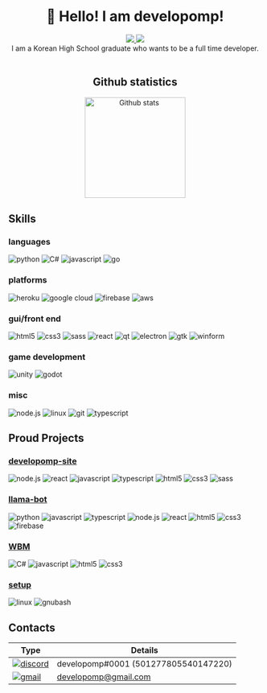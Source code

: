 <h1 align="center">👋 Hello! I am developomp!</h1>

<p align="center">
	<a href="https://developomp.com">
		<img src="https://img.shields.io/badge/my_blog-grey?style=for-the-badge" />
	</a>
	<a href="https://www.buymeacoffee.com/developomp">
		<img src="https://img.shields.io/badge/buy_me_a_coffee-yellow?style=for-the-badge" />
	</a>
	<br />
	I am a Korean High School graduate who wants to be a full time developer.<br />
    <br />
</p>

<h2  align="center"><b>Github statistics</b></h2>
<p align="center">
	<a href="https://github.com/anuraghazra/github-readme-stats#github-stats-card">
		<img alt="Github stats" src="https://github-readme-stats.vercel.app/api?username=developomp&show_icons=true&count_private=true&theme=dark" height="200"/>
	</a>
</p>

## Skills

<!-- https://github.com/simple-icons/simple-icons/blob/develop/slugs.md -->

### **languages**

![python](https://img.shields.io/badge/python-1171AE?style=for-the-badge&logo=python&logoColor=white)
![C#](https://img.shields.io/badge/C%23-350064?style=for-the-badge&logo=c-sharp&logoColor=white)
![javascript](https://img.shields.io/badge/JavaScript-F7DF1E?style=for-the-badge&logo=javascript&logoColor=black)
![go](https://img.shields.io/badge/go-00A8CE?style=for-the-badge&logo=go&logoColor=white)

### **platforms**

![heroku](https://img.shields.io/badge/Heroku-550092?style=for-the-badge&logo=heroku&logoColor=white)
![google cloud](https://img.shields.io/badge/Google_Cloud-4285F4?style=for-the-badge&logo=google-cloud&logoColor=white)
![firebase](https://img.shields.io/badge/firebase-FAC207?style=for-the-badge&logo=firebase&logoColor=white)
![aws](https://img.shields.io/badge/aws-FF8300?style=for-the-badge&logo=amazonaws&logoColor=white)

### **gui/front end**

![html5](https://img.shields.io/badge/HTML5-E34F26?style=for-the-badge&logo=html5&logoColor=white)
![css3](https://img.shields.io/badge/CSS3-1255AA?style=for-the-badge&logo=css3&logoColor=white)
![sass](https://img.shields.io/badge/Sass-D93491?style=for-the-badge&logo=sass&logoColor=white)
![react](https://img.shields.io/badge/React-202020?style=for-the-badge&logo=react&logoColor=61DAFB)
![qt](https://img.shields.io/badge/qt-00D74C?style=for-the-badge&logo=qt&logoColor=white)
![electron](https://img.shields.io/badge/electron-292B37?style=for-the-badge&logo=electron&logoColor=78E5ED)
![gtk](https://img.shields.io/badge/gtk-6195C6?style=for-the-badge)
![winform](https://img.shields.io/badge/winform-004B7C?style=for-the-badge)

### **game development**

![unity](https://img.shields.io/badge/unity-black?style=for-the-badge&logo=unity&logoColor=white)
![godot](https://img.shields.io/badge/godot-2684B7?style=for-the-badge&logo=godotengine&logoColor=white)

### **misc**

![node.js](https://img.shields.io/badge/Node.js-303030?style=for-the-badge&logo=node.js&logoColor=white)
![linux](https://img.shields.io/badge/linux-1E1E1E?style=for-the-badge&logo=linux&logoColor=white)
![git](https://img.shields.io/badge/git-FE0022?style=for-the-badge&logo=git&logoColor=white)
![typescript](https://img.shields.io/badge/typescript-1D6BBE?style=for-the-badge&logo=typescript&logoColor=white)

## Proud Projects

### [developomp-site](https://github.com/developomp/developomp-site)

![node.js](https://img.shields.io/badge/Node.js-303030?style=for-the-badge&logo=node.js&logoColor=white)
![react](https://img.shields.io/badge/React-202020?style=for-the-badge&logo=react&logoColor=61DAFB)
![javascript](https://img.shields.io/badge/JavaScript-F7DF1E?style=for-the-badge&logo=javascript&logoColor=black)
![typescript](https://img.shields.io/badge/typescript-1D6BBE?style=for-the-badge&logo=typescript&logoColor=white)
![html5](https://img.shields.io/badge/HTML5-E34F26?style=for-the-badge&logo=html5&logoColor=white)
![css3](https://img.shields.io/badge/CSS3-1255AA?style=for-the-badge&logo=css3&logoColor=white)
![sass](https://img.shields.io/badge/Sass-D93491?style=for-the-badge&logo=sass&logoColor=white)

### [llama-bot](https://github.com/llama-bot)

![python](https://img.shields.io/badge/python-1171AE?style=for-the-badge&logo=python&logoColor=white)
![javascript](https://img.shields.io/badge/JavaScript-F7DF1E?style=for-the-badge&logo=javascript&logoColor=black)
![typescript](https://img.shields.io/badge/typescript-1D6BBE?style=for-the-badge&logo=typescript&logoColor=white)
![node.js](https://img.shields.io/badge/Node.js-303030?style=for-the-badge&logo=node.js&logoColor=white)
![react](https://img.shields.io/badge/React-202020?style=for-the-badge&logo=react&logoColor=61DAFB)
![html5](https://img.shields.io/badge/HTML5-E34F26?style=for-the-badge&logo=html5&logoColor=white)
![css3](https://img.shields.io/badge/CSS3-1255AA?style=for-the-badge&logo=css3&logoColor=white)
![firebase](https://img.shields.io/badge/firebase-FAC207?style=for-the-badge&logo=firebase&logoColor=white)

### [WBM](https://github.com/developomp/WBM)

![C#](https://img.shields.io/badge/C%23-350064?style=for-the-badge&logo=c-sharp&logoColor=white)
![javascript](https://img.shields.io/badge/JavaScript-F7DF1E?style=for-the-badge&logo=javascript&logoColor=black)
![html5](https://img.shields.io/badge/HTML5-E34F26?style=for-the-badge&logo=html5&logoColor=white)
![css3](https://img.shields.io/badge/CSS3-1255AA?style=for-the-badge&logo=css3&logoColor=white)

### [setup](https://github.com/developomp/setup)

![linux](https://img.shields.io/badge/linux-1E1E1E?style=for-the-badge&logo=linux&logoColor=white)
![gnubash](https://img.shields.io/badge/bash-283037?style=for-the-badge&logo=gnubash&logoColor=white)

## Contacts

| Type                                                                                                                            | Details                              |
| ------------------------------------------------------------------------------------------------------------------------------- | ------------------------------------ |
| [![discord](https://img.shields.io/badge/discord-5865F2?style=for-the-badge&logo=discord&logoColor=white)](https://discord.com) | developomp#0001 (501277805540147220) |
| [![gmail](https://img.shields.io/badge/gmail-FF0027?style=for-the-badge&logo=gmail&logoColor=white)](https://discord.com)       | developomp@gmail.com                 |
